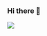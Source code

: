 ### Hi there 👋

 <img src="https://img.shields.io/badge/JavaScript-F7DF1E?style=for-the-badge&logo=JavaScript&logoColor=white"> 
